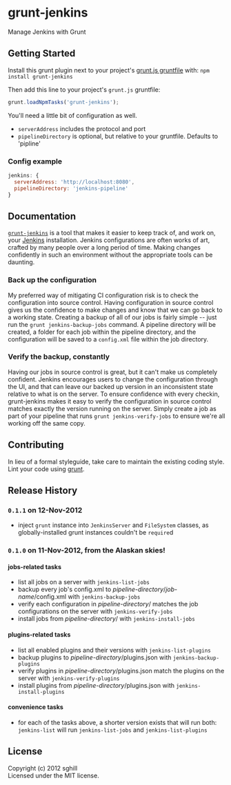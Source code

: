 # grunt-jenkins

Manage Jenkins with Grunt

## Getting Started
Install this grunt plugin next to your project's [grunt.js gruntfile][getting_started] with: `npm install grunt-jenkins`

Then add this line to your project's `grunt.js` gruntfile:

```javascript
grunt.loadNpmTasks('grunt-jenkins');
```

You'll need a little bit of configuration as well.
* `serverAddress` includes the protocol and port
* `pipelineDirectory` is optional, but relative to your gruntfile. Defaults to 'pipline'

### Config example
```javascript
jenkins: {
  serverAddress: 'http://localhost:8080',
  pipelineDirectory: 'jenkins-pipeline'
}
```

[grunt]: http://gruntjs.com/
[getting_started]: https://github.com/gruntjs/grunt/blob/master/docs/getting_started.md

## Documentation
[`grunt-jenkins`][grunt_jenkins_home] is a tool that makes it easier to keep track of, and work on, your [Jenkins][jenkins_home] installation. Jenkins configurations are often works of art, crafted by many people over a long period of time. Making changes confidently in such an environment without the appropriate tools can be daunting. 

### Back up the configuration
My preferred way of mitigating CI configuration risk is to check the configuration into source control. Having configuration in source control gives us the confidence to make changes and know that we can go back to a working state. Creating a backup of all of our jobs is fairly simple -- just run the `grunt jenkins-backup-jobs` command. A pipeline directory will be created, a folder for each job within the pipeline directory, and the configuration will be saved to a `config.xml` file within the job directory.

### Verify the backup, constantly
Having our jobs in source control is great, but it can't make us completely confident. Jenkins encourages users to change the configuration through the UI, and that can leave our backed up version in an inconsistent state relative to what is on the server. To ensure confidence with every checkin, grunt-jenkins makes it easy to verify the configuration in source control matches exactly the version running on the server. Simply create a job as part of your pipeline that runs `grunt jenkins-verify-jobs` to ensure we're all working off the same copy.

[grunt_jenkins_home]: https://github.com/sghill/grunt-jenkins
[jenkins_home]: http://jenkins-ci.org/

## Contributing
In lieu of a formal styleguide, take care to maintain the existing coding style. Lint your code using [grunt][grunt].

## Release History

### `0.1.1` on 12-Nov-2012
* inject `grunt` instance into `JenkinsServer` and `FileSystem` classes, as globally-installed grunt instances couldn't be `require`d

### `0.1.0` on 11-Nov-2012, from the Alaskan skies!

#### jobs-related tasks
* list all jobs on a server with `jenkins-list-jobs`
* backup every job's config.xml to _pipeline-directory_/_job-name_/config.xml with `jenkins-backup-jobs`
* verify each configuration in _pipeline-directory_/ matches the job configurations on the server with `jenkins-verify-jobs`
* install jobs from _pipeline-directory_/ with `jenkins-install-jobs`

#### plugins-related tasks
* list all enabled plugins and their versions with `jenkins-list-plugins`
* backup plugins to _pipeline-directory_/plugins.json with `jenkins-backup-plugins`
* verify plugins in _pipeline-directory_/plugins.json match the plugins on the server with `jenkins-verify-plugins`
* install plugins from _pipeline-directory_/plugins.json with `jenkins-install-plugins`

#### convenience tasks

* for each of the tasks above, a shorter version exists that will run both: `jenkins-list` will run `jenkins-list-jobs` and `jenkins-list-plugins`

## License
Copyright (c) 2012 sghill  
Licensed under the MIT license.

